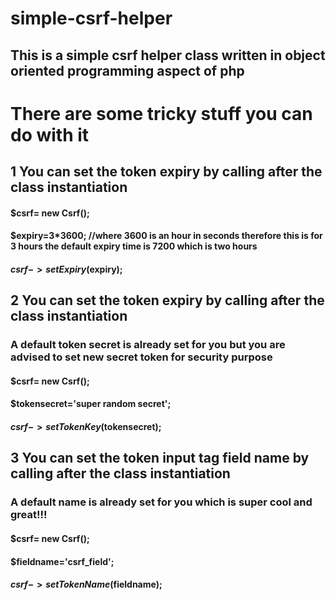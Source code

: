 # simple-csrf-helper

## This is a simple csrf helper class written in object oriented programming aspect of php


# There are some tricky stuff you can do with it

  ## 1 You can set the token expiry by calling after the class instantiation
  
  #### $csrf= new Csrf();
  #### $expiry=3*3600;      //where 3600 is an hour in seconds therefore this is for  3 hours the default expiry time is 7200 which is two hours
  #### $csrf->setExpiry($expiry);

  ## 2 You can set the token expiry by calling after the class instantiation

  ### A default token secret is already set for you but you are advised  to set new secret token for security purpose
  
  #### $csrf= new Csrf();
  #### $tokensecret='super random secret';   
  #### $csrf->setTokenKey($tokensecret);

  ## 3 You can set the token input tag field name by calling after the class instantiation

  ###   A default name is already set for you which is super cool and great!!!
  #### $csrf= new Csrf();
  #### $fieldname='csrf_field';   
  #### $csrf->setTokenName($fieldname);

